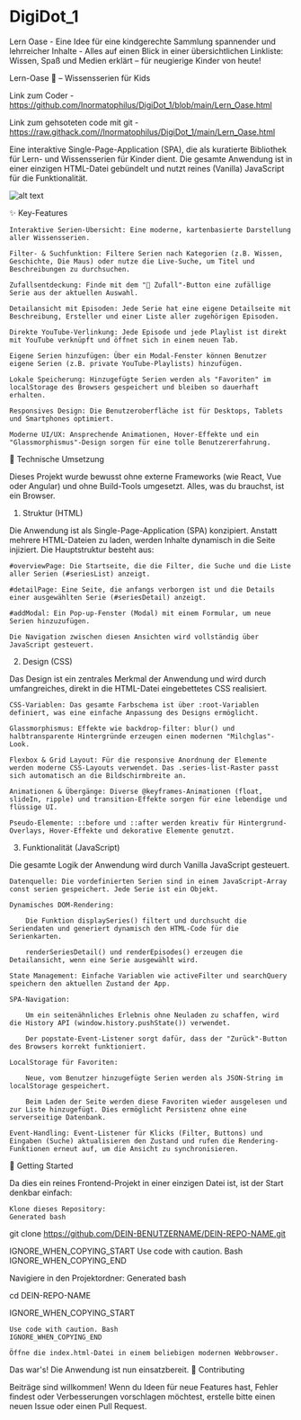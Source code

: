 # DigiDot_1

Lern Oase - Eine Idee für eine kindgerechte Sammlung spannender und lehrreicher Inhalte - Alles auf einen Blick in einer übersichtlichen Linkliste: Wissen, Spaß und Medien erklärt – für neugierige Kinder von heute!

Lern-Oase 🌱 – Wissensserien für Kids

Link zum Coder - https://github.com/Inormatophilus/DigiDot_1/blob/main/Lern_Oase.html

Link zum gehsoteten code mit git - https://raw.githack.com//Inormatophilus/DigiDot_1/main/Lern_Oase.html

Eine interaktive Single-Page-Application (SPA), die als kuratierte Bibliothek für Lern- und Wissensserien für Kinder dient. Die gesamte Anwendung ist in einer einzigen HTML-Datei gebündelt und nutzt reines (Vanilla) JavaScript für die Funktionalität.
<br>
<!-- FÜGE HIER EINEN SCREENSHOT ODER EIN GIF DEINER ANWENDUNG EIN -->

![alt text](https://user-images.githubusercontent.com/726976/189432457-3de431d1-1375-415f-86f7-b183660505b0.gif)

✨ Key-Features

    Interaktive Serien-Übersicht: Eine moderne, kartenbasierte Darstellung aller Wissensserien.

    Filter- & Suchfunktion: Filtere Serien nach Kategorien (z.B. Wissen, Geschichte, Die Maus) oder nutze die Live-Suche, um Titel und Beschreibungen zu durchsuchen.

    Zufallsentdeckung: Finde mit dem "🎲 Zufall"-Button eine zufällige Serie aus der aktuellen Auswahl.

    Detailansicht mit Episoden: Jede Serie hat eine eigene Detailseite mit Beschreibung, Ersteller und einer Liste aller zugehörigen Episoden.

    Direkte YouTube-Verlinkung: Jede Episode und jede Playlist ist direkt mit YouTube verknüpft und öffnet sich in einem neuen Tab.

    Eigene Serien hinzufügen: Über ein Modal-Fenster können Benutzer eigene Serien (z.B. private YouTube-Playlists) hinzufügen.

    Lokale Speicherung: Hinzugefügte Serien werden als "Favoriten" im localStorage des Browsers gespeichert und bleiben so dauerhaft erhalten.

    Responsives Design: Die Benutzeroberfläche ist für Desktops, Tablets und Smartphones optimiert.

    Moderne UI/UX: Ansprechende Animationen, Hover-Effekte und ein "Glassmorphismus"-Design sorgen für eine tolle Benutzererfahrung.

🚀 Technische Umsetzung

Dieses Projekt wurde bewusst ohne externe Frameworks (wie React, Vue oder Angular) und ohne Build-Tools umgesetzt. Alles, was du brauchst, ist ein Browser.
1. Struktur (HTML)

Die Anwendung ist als Single-Page-Application (SPA) konzipiert. Anstatt mehrere HTML-Dateien zu laden, werden Inhalte dynamisch in die Seite injiziert. Die Hauptstruktur besteht aus:

    #overviewPage: Die Startseite, die die Filter, die Suche und die Liste aller Serien (#seriesList) anzeigt.

    #detailPage: Eine Seite, die anfangs verborgen ist und die Details einer ausgewählten Serie (#seriesDetail) anzeigt.

    #addModal: Ein Pop-up-Fenster (Modal) mit einem Formular, um neue Serien hinzuzufügen.

    Die Navigation zwischen diesen Ansichten wird vollständig über JavaScript gesteuert.

2. Design (CSS)

Das Design ist ein zentrales Merkmal der Anwendung und wird durch umfangreiches, direkt in die HTML-Datei eingebettetes CSS realisiert.

    CSS-Variablen: Das gesamte Farbschema ist über :root-Variablen definiert, was eine einfache Anpassung des Designs ermöglicht.

    Glassmorphismus: Effekte wie backdrop-filter: blur() und halbtransparente Hintergründe erzeugen einen modernen "Milchglas"-Look.

    Flexbox & Grid Layout: Für die responsive Anordnung der Elemente werden moderne CSS-Layouts verwendet. Das .series-list-Raster passt sich automatisch an die Bildschirmbreite an.

    Animationen & Übergänge: Diverse @keyframes-Animationen (float, slideIn, ripple) und transition-Effekte sorgen für eine lebendige und flüssige UI.

    Pseudo-Elemente: ::before und ::after werden kreativ für Hintergrund-Overlays, Hover-Effekte und dekorative Elemente genutzt.

3. Funktionalität (JavaScript)

Die gesamte Logik der Anwendung wird durch Vanilla JavaScript gesteuert.

    Datenquelle: Die vordefinierten Serien sind in einem JavaScript-Array const serien gespeichert. Jede Serie ist ein Objekt.

    Dynamisches DOM-Rendering:

        Die Funktion displaySeries() filtert und durchsucht die Seriendaten und generiert dynamisch den HTML-Code für die Serienkarten.

        renderSeriesDetail() und renderEpisodes() erzeugen die Detailansicht, wenn eine Serie ausgewählt wird.

    State Management: Einfache Variablen wie activeFilter und searchQuery speichern den aktuellen Zustand der App.

    SPA-Navigation:

        Um ein seitenähnliches Erlebnis ohne Neuladen zu schaffen, wird die History API (window.history.pushState()) verwendet.

        Der popstate-Event-Listener sorgt dafür, dass der "Zurück"-Button des Browsers korrekt funktioniert.

    LocalStorage für Favoriten:

        Neue, vom Benutzer hinzugefügte Serien werden als JSON-String im localStorage gespeichert.

        Beim Laden der Seite werden diese Favoriten wieder ausgelesen und zur Liste hinzugefügt. Dies ermöglicht Persistenz ohne eine serverseitige Datenbank.

    Event-Handling: Event-Listener für Klicks (Filter, Buttons) und Eingaben (Suche) aktualisieren den Zustand und rufen die Rendering-Funktionen erneut auf, um die Ansicht zu synchronisieren.

🏁 Getting Started

Da dies ein reines Frontend-Projekt in einer einzigen Datei ist, ist der Start denkbar einfach:

    Klone dieses Repository:
    Generated bash

      
git clone https://github.com/DEIN-BENUTZERNAME/DEIN-REPO-NAME.git

    

IGNORE_WHEN_COPYING_START
Use code with caution. Bash
IGNORE_WHEN_COPYING_END

Navigiere in den Projektordner:
Generated bash

      
cd DEIN-REPO-NAME

    

IGNORE_WHEN_COPYING_START

    Use code with caution. Bash
    IGNORE_WHEN_COPYING_END

    Öffne die index.html-Datei in einem beliebigen modernen Webbrowser.

Das war's! Die Anwendung ist nun einsatzbereit.
🤝 Contributing

Beiträge sind willkommen! Wenn du Ideen für neue Features hast, Fehler findest oder Verbesserungen vorschlagen möchtest, erstelle bitte einen neuen Issue oder einen Pull Request.

